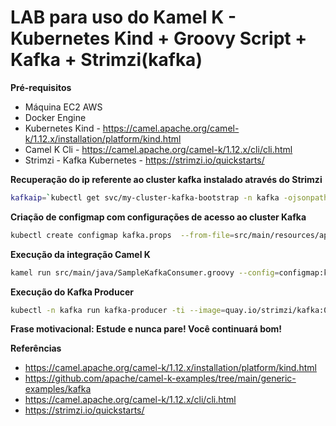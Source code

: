 LAB para uso do Kamel K - Kubernetes Kind + Groovy Script + Kafka + Strimzi(kafka) 
============================

**Pré-requisitos**
- Máquina EC2 AWS
- Docker Engine
- Kubernetes Kind - https://camel.apache.org/camel-k/1.12.x/installation/platform/kind.html
- Camel K Cli - https://camel.apache.org/camel-k/1.12.x/cli/cli.html
- Strimzi - Kafka Kubernetes - https://strimzi.io/quickstarts/

**Recuperação do ip referente ao cluster kafka instalado através do Strimzi**
```bash
kafkaip=`kubectl get svc/my-cluster-kafka-bootstrap -n kafka -ojsonpath="{.spec.clusterIP}"`; sed -i "/kafka\.host/s/<.*>/$kafkaip/g" application.properties
```

**Criação de configmap com configurações de acesso ao cluster Kafka**
```bash
kubectl create configmap kafka.props  --from-file=src/main/resources/application.properties
```

**Execução da integração Camel K**
```bash
kamel run src/main/java/SampleKafkaConsumer.groovy --config=configmap:kafka.props --dev
```

**Execução do Kafka Producer**
```bash
kubectl -n kafka run kafka-producer -ti --image=quay.io/strimzi/kafka:0.30.0-kafka-3.2.0 --rm --restart=Never -- bin/kafka-console-producer.sh --bootstrap-server my-cluster-kafka-bootstrap:9092 --topic my-topic
```

**Frase motivacional: Estude e nunca pare! Você continuará bom!**


**Referências**
- https://camel.apache.org/camel-k/1.12.x/installation/platform/kind.html
- https://github.com/apache/camel-k-examples/tree/main/generic-examples/kafka
- https://camel.apache.org/camel-k/1.12.x/cli/cli.html
- https://strimzi.io/quickstarts/